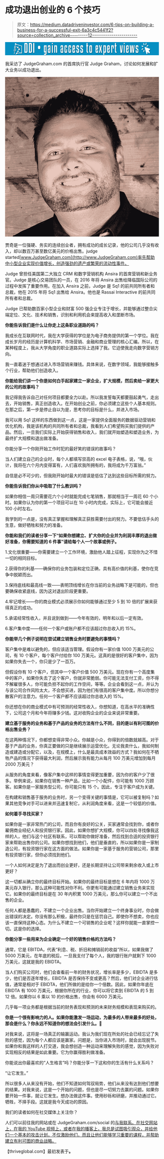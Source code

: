 # 成功退出创业的 6 个技巧

> 原文：<https://medium.datadriveninvestor.com/6-tips-on-building-a-business-for-a-successful-exit-6a3c4c5441f2?source=collection_archive---------12----------------------->

[![](img/646a5f55b9f179f614284ff7a77cc4db.png)](http://www.track.datadriveninvestor.com/1B9E)

我采访了 JudgeGraham.com 的首席执行官 Judge Graham，讨论如何发展和扩大业务以成功退出。

![](img/ca69045da7ab3d8c6d89c1905b7e82e9.png)

贾奇是一位强硬、务实的连续创业者，拥有成功的成长记录，他的公司几乎没有收入，却以数百万甚至数亿美元的价格出售。judge started[www.JudgeGraham.com](http://www.JudgeGraham.com)率先帮助中小型企业实现价值增长，创造强劲的遗产或繁荣的流动性事件。

Judge 曾担任美国第二大独立 CRM 和数字营销机构 Ansira 的首席营销和新业务官。Judge 是核心交易团队的一员，在 2016 年将 Ansira 出售给降临国际公司的过程中发挥了重要作用。在加入 Ansira 之前，Judge 是 Sq1 的前共同所有者和总裁，他在 2015 年将 Sq1 出售给 Ansira。他也是 Rassai Interactive 的前共同所有者和总裁。

Judge 已帮助数百家小型企业和财富 500 强企业专注于增长，并能够通过整合尖端定位、文化、技术和销售，识别和利用机会来提高收入和垄断市场。

**你能告诉我们是什么让你走上这条职业道路的吗？**

我成长在互联网时代，我在大学获得的学位是为电子商务提供的第一个学位。我在成长岁月的经历是计算机科学、市场营销、金融和商业管理的核心汇编。所以，在某种程度上，我从大学角度的职业道路实际上选择了我。它迫使我走向数字营销方向。

我一直着迷于想通过进入市场营销来赚钱。具体来说，在数字领域，我能够接触多个行业，帮助他们创造收入。

**你能给我们讲一个你是如何白手起家建立一家企业，扩大规模，然后卖给一家更大的公司的故事吗？**

我记得我告诉自己对任何项目都要全力以赴。所以我发誓每天都要鼓起勇气，走出去，开始销售，真正创造收入。在开始创业之前，你必须建立这些个人基本规则。在那之后，第一步是停止自以为是，思考你的目标是什么，并进入市场。

我可以用 Sq1 这样的东西做到这一点，这是一家提供全面服务的数据驱动营销和优化机构，我是该机构的共同所有者和总裁，我看到人们希望购买我们提供的产品。然后，一旦我们实际上开始获得销售和收入，我们就开始塑造和塑造业务，为最终扩大规模和退出做准备。

你能分享一个你刚开始工作时犯的最好笑的错误的故事吗？

当人们建立自己的企业时，每个人都填写崇高的 excel 电子表格，说，“哦，伙计，我将在六个月内变得富有，人们喜欢我所拥有的，我将成为千万富翁。”

自信是必不可少的，但我刚开始时最大的错误是低估了达到这些目标所需的努力。

**你能告诉我们你从中吸取了什么教训吗？**

如果你相信一周只需要花六个小时就能完成七笔销售，那就相当于一周花 60 个小时。如果你认为你的第一个项目可以在 10 小时内完成，实际上，它可能会接近 100 小时左右。

我学到的一点是，没有真正掌握和理解真正获胜需要付出的努力。不要低估手头的生意，做好牺牲和努力的准备。

**你能和我们的读者分享一下“如果你想建立、扩大你的企业并为利润丰厚的退出做好准备，你需要知道的 6 件事”请给每个人一个故事或例子。**

1.文化很重要——你需要建立一个工作环境，激励他人踏上征程，实现你为之不惜一切的相同目标。

2.获得你的利基——确保你的业务包装和定位正确，具有高价值的利基，使你在竞争中脱颖而出。

3.保持底线和最高线一致——表明顶线增长在你当前的业务战略下是可能的，但也要确保收紧底线，因为这对退出阶段更重要。

4.牢记增长——你的商业模式必须展示你如何能够通过至少 5 到 10 倍的扩展来获得真正的成功。

5.承诺经常性收入，并且说到做到——今年有效的，明年和以后一定有效。

6.客户集中度——任何一个客户或账户都不应该超过你总收入的 15%。

**你能举几个例子说明在尝试建立销售业务时要避免的事情吗？**

客户集中是难以避免的，但应该适当管理。假设你有一家价值 1000 万美元的公司，有 10 个客户，每个客户付给你 100 万美元。这真的是很好的客户集中，因为如果你失去一个，你只是少了一百万。

但假设你有 10 个客户，但其中一个客户价值 500 万美元。现在你有一个高度集中的客户，如果你失去了这个客户，你就非常脆弱。你可能无法支付工资，你不得不解雇很多人，你可能负担不起你的工作空间，等等。企业会看到这一点，并认为与该公司合作风险太大，不会想买进，因为他们有很高的客户集中度。所以你想分散客户的注意力。任何一个客户都不应该超过你总收入的 15%。

你还想在你的商业模式中有可预测的经常性收入，你想知道，在高水平的准确性下，公司这个月和今年将赚多少钱。这对收购企业的企业来说非常重要。

**建立基于服务的业务和基于产品的业务的方法有什么不同，目的是以有利可图的价格出售业务？**

在这两种情况下，你都想变得非常小众。你越是小众，你得到的倍数就越高。对于基于产品的业务，你真正要做的只是继续展示运营优化。无论我卖什么，我如何制造或建造或分配它，以及，在规模上，什么是最具成本效益的方式？我如何在不牺牲产品的情况下获得最大利润，然后展示我有能力从每月 100 万美元增加到每月 2000 万美元？

从服务的角度来看，像客户集中这样的事情变得更加重要，因为你的客户少了很多。举例来说，如果你在销售一种产品，比如一个小配件，你可能有 1000 万顾客。如果你是一家服务型公司，你可能只有 15 个。因此，专注于客户成为关键。

在构建和销售基于服务的业务时，另一个变得关键的事情是，它可以被复制吗？如果其他竞争对手可以进来并迅速复制它，从利润角度来看，这是一个较低的价值。

**如何着手寻找买家？**

如果你是一家非常热门的公司，而且你有良好的公关，买家通常会找到你，或者你雇佣商业经纪人和投资银行家。因此，如果你想扩大规模，你可以四处寻找像我这样的人，他们与这个社区有联系，可以帮助你做好准备，然后找到合适的投资银行家来帮助出售你的公司。如果你想找到他们，他们是垂直的，所以如果你是一家制造公司，有投资银行家在这方面的做法。如果你是一家基于服务的营销公司，那里有投资银行家，但你必须找到他们。

一个人如何决定是为了退出而创业更好，还是长期坚持让公司带来剩余收入或上市更好？

这一切都从确立你的最终目标开始。如果你的最终目标是想在 6 年内将 1000 万美元存入银行，那么这种可能性对你不利。你更有可能通过建立销售业务来实现它。如果你的最终目标是在 30 年内积累 1000 万美元，那么你可以建立一个不出售的企业。

任何人都是愚蠢的，不建立一个企业出售。当你开始建立一个终身事业时，你会做出错误的决定。你没有那么积极，最终你只是在惩罚自己。即使你不想卖，你也应该一直保持这种心态。为什么不建立一个可销售的企业呢？这样你就能一直掌控一切。这是你的选择。

**你能分享一些用来为企业确定一个好的销售价格的方法吗？**

通常，它是 EBITDA，代表“利息、税、折旧和摊销前的收益”所以，如果我做了 5000 万美元，在年底的税后，一旦我支付了每个人，我的银行账户就剩下 1000 万美元，这就是我的 EBIDTA。

当人们购买公司时，他们会查看前一年的财务状况，增长率是多少，EBIDTA 是多少，他们是否逐年增长，EBIDTA 是否保持不变或更高？然后，他们对企业进行估值，通常是相对于 EBIDTA，他们所做的是给你一个倍数。因此，如果你年底在 EBIDTA 有 1000 万美元，根据你所在的行业，你可以将它卖到 EBIDTA 的 5 到 12 倍。如果你以 6 乘以 10 的价格出售，你会有 6000 万美元。

几乎每一项业务都是根据当前的财务表现和预测的未来财务规模和表现来购买的。

**你是一个很有影响力的人。如果你能激发一场运动，为最多的人带来最多的好处，那会是什么？你永远不知道你的想法会引发什么。🙂**

对我来说，这将是一场真正的输赢运动。我认为我们现在所处的社会已经忘记了失败的感觉，因为每个人都应该是赢家。问题是，当你进入市场时，就会出现脱节。如果你和我这样的人打交道，我会想创造一种运动来理解失败的感觉，因为失败对实现相反的结果是如此重要。它为你赢得胜利做准备。

你能说出你最喜欢的“人生格言”吗？你能分享一下这和你的生活有什么关系吗？

“让它发生。”

所以很多人从来没有开始，他们不知道如何驾驭局势，他们从来没有达到他们想要的结果。对我来说，这是一个开始的问题，但也是尽一切努力去赢的问题。如果你要开始一件事，就让它发生。想办法做这件事。使用砂砾和研磨，并推动通过它。牺牲，不择手段。这就是我今天成功的原因。

我们的读者如何在社交媒体上关注你？

人们可以前往我的网站或在 JudgeGraham.com/social 的[与我联系。在社交网站上，在我的 YouTube 视频上，或者在我的播客上，我总是试图吸引观众，并给他们一个基本的攻击计划，不仅激励他们，而且让他们能够学习重要的课程，并帮助建立有利可图的商业战略。](https://www.judgegraham.com/social/)

【thriveglobal.com】最初发表于[](https://thriveglobal.com/stories/6-tips-on-building-a-business-for-a-successful-exit-2/)**。**